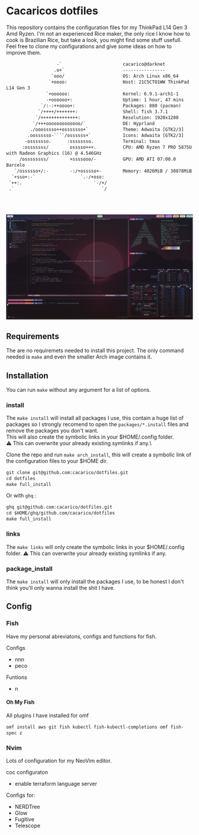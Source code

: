 # Cacaricos dotfiles

This repository contains the configuration files for my ThinkPad L14 Gen 3 Amd Ryzen.
I'm not an experienced Rice maker, the only rice I know how to cook is Brazilian Rice, but take a look, you might find some stuff usefull.
Feel free to clone my configurations and give some ideas on how to improve them.


```
                   -`                       cacarico@darknet
                  .o+`                      ----------------
                 `ooo/                      OS: Arch Linux x86_64
                `+oooo:                     Host: 21C5CTO1WW ThinkPad L14 Gen 3
               `+oooooo:                    Kernel: 6.9.1-arch1-1
               -+oooooo+:                   Uptime: 1 hour, 47 mins
             `/:-:++oooo+:                  Packages: 880 (pacman)
            `/++++/+++++++:                 Shell: fish 3.7.1
           `/++++++++++++++:                Resolution: 1920x1200
          `/+++ooooooooooooo/`              DE: Hyprland
         ./ooosssso++osssssso+`             Theme: Adwaita [GTK2/3]
        .oossssso-````/ossssss+`            Icons: Adwaita [GTK2/3]
       -osssssso.      :ssssssso.           Terminal: tmux
      :osssssss/        osssso+++.          CPU: AMD Ryzen 7 PRO 5875U with Radeon Graphics (16) @ 4.546GHz
     /ossssssss/        +ssssooo/-          GPU: AMD ATI 07:00.0 Barcelo
   `/ossssso+/:-        -:/+osssso+-        Memory: 4026MiB / 30878MiB
  `+sso+:-`                 `.-/+oso:
 `++:.                           `-/+/
 .`                                 `/




```
![Working Laptop Setup](images/desktop-vim-spt-neofetch.png)


## Requirements

The are no requiremets needed to install this project.
The only command needed is `make` and even the smaller Arch image contains it.

## Installation

You can run `make` without any argument for a list of options.


### install

The `make install` will install all packages I use, this contain a huge list of packages so I strongly recomend to open the `packages/*.install` files and remove the packages you don't want.\
This will also create the symbolic links in your $HOME/.config folder.\
:warning: This can overwrite your already existing symlinks if any.\

Clone the repo and run `make arch_install`, this will create a symbolic link of the configuration files to your $HOME dir.

```
git clone git@github.com:cacarico/dotfiles.git
cd dotfiles
make full_install
```

Or with `ghq` :
```
ghq git@github.com:cacarico/dotfiles.git
cd $HOME/ghq/github.com/cacarico/dotfiles
make full_install
```

### links

The `make links` will only create the symbolic links in your $HOME/.config folder.
:warning: This can overwrite your already existing symlinks if any.

### package_install

The `make install` will only install the packages I use, to be honest I don't think you'll only wanna install the shit I have.


## Config

### Fish

Have my personal abreviatons, configs and functions for fish.

Configs
* nnn
* peco

Funtions
* n

#### Oh My Fish

All plugins I have installed for omf

```
omf install aws git fish kubectl fish-kubectl-completions omf fish-spec z

```

### Nvim

Lots of configuration for my NeoVim editor.

coc configuraton
* enable terraform language server


Configs for:
* NERDTree
* Glow
* Fugitive
* Telescope
